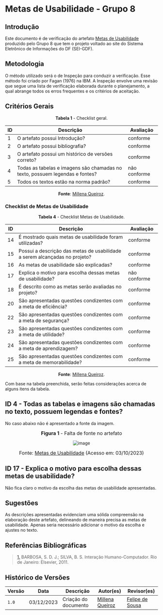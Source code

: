 # Metas de Usabilidade - Grupo 8

## Introdução

Este documento é de verificação do artefato [Metas de Usabilidade](https://interacao-humano-computador.github.io/2023.2-SEI-GDF/#/analise-de-requisitos/metas-de-usabilidade) produzido pelo Grupo 8 que tem o projeto voltado ao site do Sistema Eletrônico de Informações do DF (SEI-GDF).

## Metodologia

O método utilizado será o de Inspeção para conduzir a verificação. Esse método foi criado por Fagan (1976) na IBM. A Inspeção envolve uma revisão que segue uma lista de verificação elaborada durante o planejamento, a qual abrange todos os erros frequentes e os critérios de aceitação.


## Critérios Gerais

<Center>

**Tabela 1** - Checklist geral.

| ID  | Descrição                                                                                              | Avaliação |
| --- | ------------------------------------------------------------------------------------------------------ | --------- | 
| 1   | O artefato possui Introdução?                                                                          |        conforme  |
| 2   | O artefato possui bibliografia?                                           |   conforme       |
| 3   | O artefato possui um histórico de versões correto? |    conforme       |
| 4   | Todas as tabelas e imagens são chamadas no texto, possuem legendas e fontes?                           |     não conforme      |
| 5   | Todos os textos estão na norma padrão?                                                                 |    conforme    |

**Fonte**: [Millena Queiroz](https://github.com/millenaqueiroz).

</Center>

### Checklist de Metas de Usabilidade

<Center>

**Tabela 4** - Checklist Metas de Usabilidade.

| ID  | Descrição                                                                                            | Avaliação |
| --- | ---------------------------------------------------------------------------------------------------- | --------- | 
| 14  | É mostrado quais metas de usabilidade foram utilizadas?                                              | conforme   |
| 15  | Possui a descrição das metas de usabilidade a serem alcançadas no projeto?                           | conforme   |
| 16  | As metas de usabilidade são explicadas?                                                             |  conforme   |
| 17  | Explica o motivo para escolha dessas metas de usabilidade?                                           | não conforme   |
| 18  | É descrito como as metas serão avaliadas no projeto?                                           | conforme   |
| 20  | São apresentadas questões condizentes com a meta de eficiência?                                      | conforme   |
| 22  | São apresentadas questões condizentes com a meta de segurança?                                       | conforme   |
| 23  | São apresentadas questões condizentes com a meta de utilidade?                                       | conforme   |
| 24  | São apresentadas questões condizentes com a meta de aprendizagem?                                    | conforme   |
| 25  | São apresentadas questões condizentes com a meta de memorabilidade?                                  | conforme   |


**Fonte**: [Millena Queiroz](https://github.com/millenaqueiroz).

</Center>

Com base na tabela preenchida, serão feitas considerações acerca de alguns itens da tabela.

## ID 4 - Todas as tabelas e imagens são chamadas no texto, possuem legendas e fontes?  

No caso abaixo não é apresentado a fonte da imagem.

<center>

<font size="3"><p style="text-align: center"><b>Figura 1</b> - Falta de fonte no artefato </p></font>

<img src="https://github.com/Interacao-Humano-Computador/2023.2-SEI-GDF/assets/60625345/857978c0-c6ed-446e-ae81-befe1f3b0e13" alt="image">

<font size="3"><p style="text-align: center">Fonte: [Metas de Usabilidade](https://interacao-humano-computador.github.io/2023.2-SEI-GDF/#/analise-de-requisitos/metas-de-usabilidade) (Acesso em: 03/10/2023)</p></font>

</center>

## ID 17 - Explica o motivo para escolha dessas metas de usabilidade?

Não fica claro o motivo da escolha das metas de usabilidade apresentadas.


## Sugestões

As descrições apresentadas evidenciam uma sólida compreensão na elaboração deste artefato, delineando de maneira precisa as metas de usabilidade. Apenas seria necessário adicionar o motivo da escolha e ajustes no texto.

## Referências Bibliográficas

> <a id="REF1" href="#anchor_1">1.</a> BARBOSA, S. D. J.; SILVA, B. S. Interação Humano-Computador. Rio de Janeiro: Elsevier, 2011.

## Histórico de Versões

| Versão | Data       | Descrição            | Autor(es)                                     | Revisor(es)                                          |
| ------ | ---------- | -------------------- | --------------------------------------------- | ---------------------------------------------------- |
| `1.0`  | 03/12/2023 | Criação do documento | [Millena Queiroz](https://github.com/millenaqueiroz) |[Felipe de Sousa](https://github.com/fsousac) | 